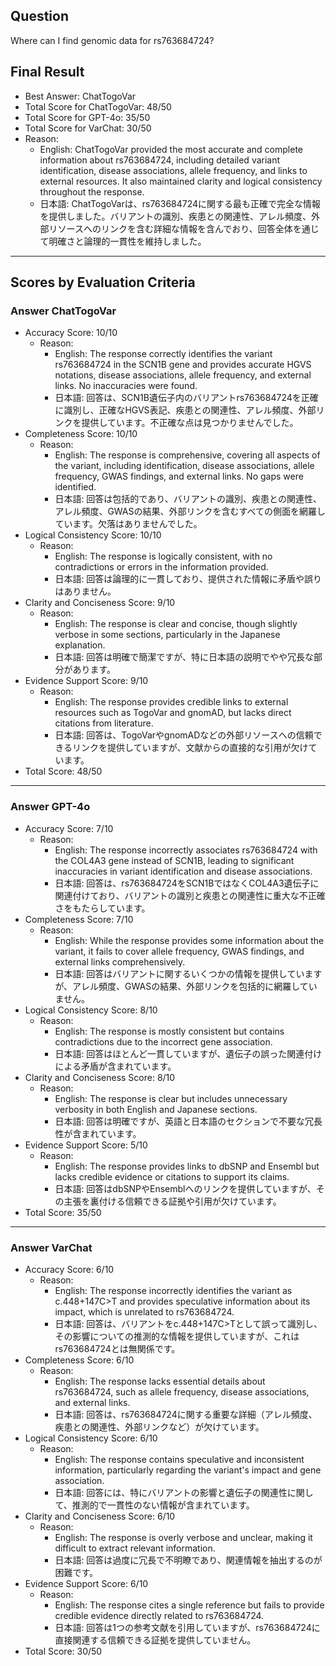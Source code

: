 ## Question

Where can I find genomic data for rs763684724?

## Final Result

- Best Answer: ChatTogoVar
- Total Score for ChatTogoVar: 48/50
- Total Score for GPT-4o: 35/50
- Total Score for VarChat: 30/50
- Reason:
  - English: ChatTogoVar provided the most accurate and complete information about rs763684724, including detailed variant identification, disease associations, allele frequency, and links to external resources. It also maintained clarity and logical consistency throughout the response.
  - 日本語: ChatTogoVarは、rs763684724に関する最も正確で完全な情報を提供しました。バリアントの識別、疾患との関連性、アレル頻度、外部リソースへのリンクを含む詳細な情報を含んでおり、回答全体を通じて明確さと論理的一貫性を維持しました。

---

## Scores by Evaluation Criteria

### Answer ChatTogoVar
- Accuracy Score: 10/10
  - Reason: 
    - English: The response correctly identifies the variant rs763684724 in the SCN1B gene and provides accurate HGVS notations, disease associations, allele frequency, and external links. No inaccuracies were found.
    - 日本語: 回答は、SCN1B遺伝子内のバリアントrs763684724を正確に識別し、正確なHGVS表記、疾患との関連性、アレル頻度、外部リンクを提供しています。不正確な点は見つかりませんでした。
- Completeness Score: 10/10
  - Reason: 
    - English: The response is comprehensive, covering all aspects of the variant, including identification, disease associations, allele frequency, GWAS findings, and external links. No gaps were identified.
    - 日本語: 回答は包括的であり、バリアントの識別、疾患との関連性、アレル頻度、GWASの結果、外部リンクを含むすべての側面を網羅しています。欠落はありませんでした。
- Logical Consistency Score: 10/10
  - Reason: 
    - English: The response is logically consistent, with no contradictions or errors in the information provided.
    - 日本語: 回答は論理的に一貫しており、提供された情報に矛盾や誤りはありません。
- Clarity and Conciseness Score: 9/10
  - Reason: 
    - English: The response is clear and concise, though slightly verbose in some sections, particularly in the Japanese explanation.
    - 日本語: 回答は明確で簡潔ですが、特に日本語の説明でやや冗長な部分があります。
- Evidence Support Score: 9/10
  - Reason: 
    - English: The response provides credible links to external resources such as TogoVar and gnomAD, but lacks direct citations from literature.
    - 日本語: 回答は、TogoVarやgnomADなどの外部リソースへの信頼できるリンクを提供していますが、文献からの直接的な引用が欠けています。
- Total Score: 48/50

---

### Answer GPT-4o
- Accuracy Score: 7/10
  - Reason: 
    - English: The response incorrectly associates rs763684724 with the COL4A3 gene instead of SCN1B, leading to significant inaccuracies in variant identification and disease associations.
    - 日本語: 回答は、rs763684724をSCN1BではなくCOL4A3遺伝子に関連付けており、バリアントの識別と疾患との関連性に重大な不正確さをもたらしています。
- Completeness Score: 7/10
  - Reason: 
    - English: While the response provides some information about the variant, it fails to cover allele frequency, GWAS findings, and external links comprehensively.
    - 日本語: 回答はバリアントに関するいくつかの情報を提供していますが、アレル頻度、GWASの結果、外部リンクを包括的に網羅していません。
- Logical Consistency Score: 8/10
  - Reason: 
    - English: The response is mostly consistent but contains contradictions due to the incorrect gene association.
    - 日本語: 回答はほとんど一貫していますが、遺伝子の誤った関連付けによる矛盾が含まれています。
- Clarity and Conciseness Score: 8/10
  - Reason: 
    - English: The response is clear but includes unnecessary verbosity in both English and Japanese sections.
    - 日本語: 回答は明確ですが、英語と日本語のセクションで不要な冗長性が含まれています。
- Evidence Support Score: 5/10
  - Reason: 
    - English: The response provides links to dbSNP and Ensembl but lacks credible evidence or citations to support its claims.
    - 日本語: 回答はdbSNPやEnsemblへのリンクを提供していますが、その主張を裏付ける信頼できる証拠や引用が欠けています。
- Total Score: 35/50

---

### Answer VarChat
- Accuracy Score: 6/10
  - Reason: 
    - English: The response incorrectly identifies the variant as c.448+147C>T and provides speculative information about its impact, which is unrelated to rs763684724.
    - 日本語: 回答は、バリアントをc.448+147C>Tとして誤って識別し、その影響についての推測的な情報を提供していますが、これはrs763684724とは無関係です。
- Completeness Score: 6/10
  - Reason: 
    - English: The response lacks essential details about rs763684724, such as allele frequency, disease associations, and external links.
    - 日本語: 回答は、rs763684724に関する重要な詳細（アレル頻度、疾患との関連性、外部リンクなど）が欠けています。
- Logical Consistency Score: 6/10
  - Reason: 
    - English: The response contains speculative and inconsistent information, particularly regarding the variant's impact and gene association.
    - 日本語: 回答には、特にバリアントの影響と遺伝子の関連性に関して、推測的で一貫性のない情報が含まれています。
- Clarity and Conciseness Score: 6/10
  - Reason: 
    - English: The response is overly verbose and unclear, making it difficult to extract relevant information.
    - 日本語: 回答は過度に冗長で不明瞭であり、関連情報を抽出するのが困難です。
- Evidence Support Score: 6/10
  - Reason: 
    - English: The response cites a single reference but fails to provide credible evidence directly related to rs763684724.
    - 日本語: 回答は1つの参考文献を引用していますが、rs763684724に直接関連する信頼できる証拠を提供していません。
- Total Score: 30/50